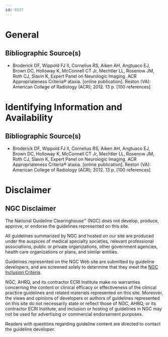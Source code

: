```yaml
---
id: 9237
---
```


# General

## Bibliographic Source(s)

- Broderick DF, Wippold FJ II, Cornelius RS, Aiken AH, Angtuaco EJ, Brown DC, Holloway K, McConnell CT Jr, Mechtler LL, Rosenow JM, Roth CJ, Slavin K, Expert Panel on Neurologic Imaging. ACR Appropriateness Criteria® ataxia. [online publication]. Reston (VA): American College of Radiology (ACR); 2012. 13 p. [100 references]

# Identifying Information and Availability

## Bibliographic Source(s)

- Broderick DF, Wippold FJ II, Cornelius RS, Aiken AH, Angtuaco EJ, Brown DC, Holloway K, McConnell CT Jr, Mechtler LL, Rosenow JM, Roth CJ, Slavin K, Expert Panel on Neurologic Imaging. ACR Appropriateness Criteria® ataxia. [online publication]. Reston (VA): American College of Radiology (ACR); 2012. 13 p. [100 references]

# Disclaimer

## NGC Disclaimer

The National Guideline Clearinghouse™ (NGC) does not develop, produce, approve, or endorse the guidelines represented on this site.

All guidelines summarized by NGC and hosted on our site are produced under the auspices of medical specialty societies, relevant professional associations, public or private organizations, other government agencies, health care organizations or plans, and similar entities.

Guidelines represented on the NGC Web site are submitted by guideline developers, and are screened solely to determine that they meet the [NGC Inclusion Criteria](/help-and-about/summaries/inclusion-criteria).

NGC, AHRQ, and its contractor ECRI Institute make no warranties concerning the content or clinical efficacy or effectiveness of the clinical practice guidelines and related materials represented on this site. Moreover, the views and opinions of developers or authors of guidelines represented on this site do not necessarily state or reflect those of NGC, AHRQ, or its contractor ECRI Institute, and inclusion or hosting of guidelines in NGC may not be used for advertising or commercial endorsement purposes.

Readers with questions regarding guideline content are directed to contact the guideline developer.

